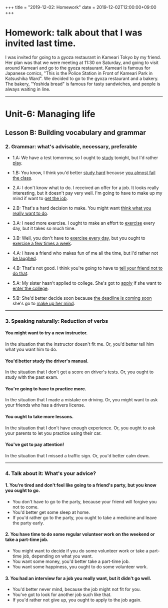 +++
title =  "2019-12-02: Homework"
date = 2019-12-02T12:00:00+09:00
+++

# Homework: talk about that I was invited last time.
I was invited for going to a gyoza restaurant in Kameari Tokyo by my friend.
Her plan was that we were meeting at 11:30 on Saturday,
and going to visit around Kameari and go to the gyoza restaurant.
Kameari is famous for Japanese comics,
"This is the Police Station in Front of Kameari Park in Katsushika Ward".
We decided to go to the gyoza restaurant and a bakery.
The bakery, "Yoshida bread" is famous for tasty sandwiches,
and people is always waiting in line.

- - -
# Unit-6: Managing life
## Lesson B: Building vocabulary and grammar
### 2. Grammar: what's advisable, necessary, preferable

* 1.A: We have a test tomorrow, so I ought to <u>study</u> tonight, but  I'd rather <u>play</u>.
* 1.B: You know, I think you'd better <u>study hard</u> because <u>you almost fail the class</u>.

* 2.A: I don't know what to do. I received an offer for a job. It looks really interesting, but it doesn't pay very well. I'm going to have to make up my mind if want to <u>get the job</u>.
* 2.B: That's a hard decision to make. You might want <u>think what you really want to do</u>.

* 3.A: I need more exercise. I ought to make an effort to <u>exercise</u> every day, but it takes so much time.
* 3.B: Well, you don't have to <u>exercise every day</u>, but you ought to <u>exercise a few times a week</u>.

* 4.A: I have a friend who makes fun of me all the time, but I'd rather not <u>be laughed</u>.
* 4.B: That's not good. I think you're going to have to <u>tell your friend not to do that</u>.

* 5.A: My sister hasn't applied to college. She's got to <u>apply</u> if she want to <u>enter the college</u>.
* 5.B: She'd better decide soon because <u>the deadline is coming soon</u> she's go to <u>make up her mind</u>.

- - -
### 3. Speaking naturally: Reduction of verbs

#### You might want to try a new instructor.
In the situation that the instructor doesn't fit me.
Or, you'd better tell him what you want him to do.

#### You'd better study the driver's manual.
In the situation that I don't get a score on driver's tests.
Or, you ought to study with the past exam.

#### You're going to have to practice more.
In the situation that I made a mistake on driving.
Or, you might want to ask your friends who has a drivers license.

#### You ought to take more lessons.
In the situation that I don't have enough experience.
Or, you ought to ask your parents to let you practice using their car.

#### You've got to pay attention!
In the situation that I missed a traffic sign.
Or, you'd better calm down.

- - -
### 4. Talk about it: What's your advice?

#### 1. You're tired and don't feel like going to a friend's party, but you know you ought to go.
* You don't have to go to the party, because your friend will forgive you not to come.
* You'd better get some sleep at home.
* If you'd rather go to the party, you ought to take a medicine and leave the party early.
#### 2. You have time to do some regular volunteer work on the weekend or take a part-time job.
* You might want to decide if you do some volunteer work or take a part-time job, depending on what you want.
* You want some money, you'd better take a part-time job.
* You want some happiness, you ought to do some volunteer work.
#### 3. You had an interview for a job you really want, but it didn't go well.
* You'd better never mind, because the job might not fit for you.
* You've got to look for another job such like that.
* If you'd rather not give up, you ought to apply to the job again.
